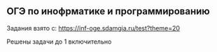 ## ОГЭ по инофрматике и программированию

Задания взято с: https://inf-oge.sdamgia.ru/test?theme=20

Решены задачи до 1 включительно
